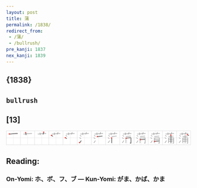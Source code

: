 ```yaml
---
layout: post
title: 蒲
permalink: /1838/
redirect_from:
 - /蒲/
 - /bullrush/
pre_kanji: 1837
nex_kanji: 1839
---
```


## {1838}

## `bullrush`

## [13]

<div class="stroke"><img src="../images/E892B2.png" /></div>

## Reading:

### On-Yomi: ホ、ボ、フ、ブ &mdash; Kun-Yomi: がま、かば、かま
